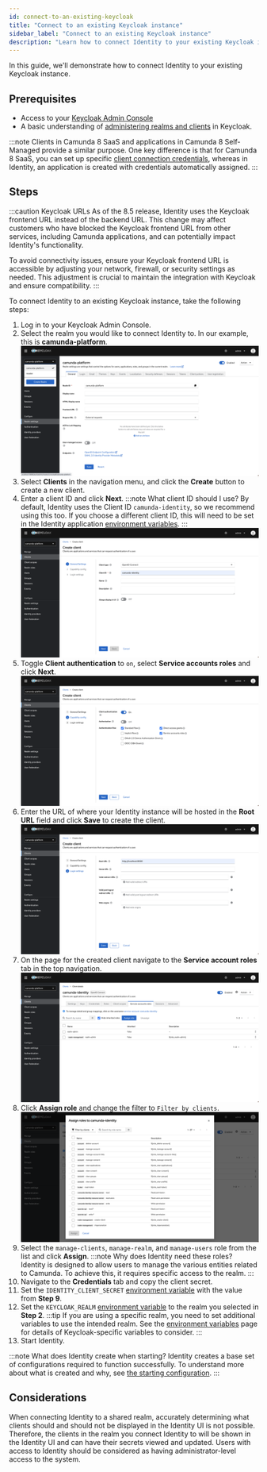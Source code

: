 ```yaml
---
id: connect-to-an-existing-keycloak
title: "Connect to an existing Keycloak instance"
sidebar_label: "Connect to an existing Keycloak instance"
description: "Learn how to connect Identity to your existing Keycloak instance."
---
```


In this guide, we'll demonstrate how to connect Identity to your existing Keycloak instance.

## Prerequisites

- Access to your [Keycloak Admin Console](https://www.keycloak.org/docs/23.0.1/server_admin/#using-the-admin-console)
- A basic understanding of [administering realms and clients](https://www.keycloak.org/docs/23.0.1/server_admin/#assembly-managing-clients_server_administration_guide) in Keycloak.

:::note
Clients in Camunda 8 SaaS and applications in Camunda 8 Self-Managed provide a similar purpose. One key difference is that for Camunda 8 SaaS, you can set up specific [client connection credentials](/guides/setup-client-connection-credentials.md), whereas in Identity, an application is created with credentials automatically assigned.
:::

## Steps

:::caution Keycloak URLs
As of the 8.5 release, Identity uses the Keycloak frontend URL instead of the backend URL. This change may affect customers who have blocked the Keycloak frontend URL from other services, including Camunda applications, and can potentially impact Identity's functionality.

To avoid connectivity issues, ensure your Keycloak frontend URL is accessible by adjusting your network, firewall, or security settings as needed. This adjustment is crucial to maintain the integration with Keycloak and ensure compatibility.
:::

To connect Identity to an existing Keycloak instance, take the following steps:

1. Log in to your Keycloak Admin Console.
2. Select the realm you would like to connect Identity to. In our example, this is **camunda-platform**.
   ![keycloak-admin-realm-select](../img/keycloak-admin-realm-select.png)
3. Select **Clients** in the navigation menu, and click the **Create** button to create a new client.
4. Enter a client ID and click **Next**.
   :::note What client ID should I use?
   By default, Identity uses the Client ID `camunda-identity`, so we recommend using this too. If you choose a different client ID, this will need to be set in the Identity application [environment variables](/self-managed/identity/deployment/configuration-variables.md).
   :::
   ![keycloak-admin-client-add-1](../img/keycloak-admin-client-add-1.png)
5. Toggle **Client authentication** to `on`, select **Service accounts roles** and click **Next**.
   ![keycloak-admin-client-add-2](../img/keycloak-admin-client-add-2.png)
6. Enter the URL of where your Identity instance will be hosted in the **Root URL** field and click **Save** to create the client.
   ![keycloak-admin-client-add-3](../img/keycloak-admin-client-add-3.png)
7. On the page for the created client navigate to the **Service account roles** tab in the top navigation.
   ![keycloak-admin-client-update-1](../img/keycloak-admin-client-update-1.png)
8. Click **Assign role** and change the filter to `Filter by clients`.
   ![keycloak-admin-client-update-2](../img/keycloak-admin-client-update-2.png)
9. Select the `manage-clients`, `manage-realm`, and `manage-users` role from the list and click **Assign**.
   :::note Why does Identity need these roles?
   Identity is designed to allow users to manage the various entities related to Camunda. To achieve this, it requires specific access to the realm.
   :::
10. Navigate to the **Credentials** tab and copy the client secret.
11. Set the `IDENTITY_CLIENT_SECRET` [environment variable](/self-managed/identity/deployment/configuration-variables.md) with the value from **Step 9**.
12. Set the `KEYCLOAK_REALM` [environment variable](/self-managed/identity/deployment/configuration-variables.md) to the realm you selected in **Step 2**.
    :::tip
    If you are using a specific realm, you need to set additional variables to use the intended realm.
    See the [environment variables](/self-managed/identity/deployment/configuration-variables.md) page for details of Keycloak-specific variables to consider.
    :::
13. Start Identity.

:::note What does Identity create when starting?
Identity creates a base set of configurations required to function successfully. To understand more about what is created and why, see [the starting configuration](/self-managed/identity/deployment/starting-configuration.md).
:::

## Considerations

When connecting Identity to a shared realm, accurately determining what clients should and should not be displayed in the Identity UI is not possible. Therefore, the clients in the realm you connect Identity to will be shown in the Identity UI and can
have their secrets viewed and updated. Users with access to Identity should be considered as having administrator-level access to the system.
